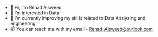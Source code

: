 - 👋 Hi, I’m Renad Alsweed
- 👀 I’m interested in Data
- 🌱 I’m currently improving my skills related to Data Analyzing and engineering
- 📫 You can reach me with my email - Renad_Alsweed@outlook.com
